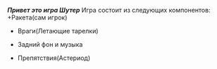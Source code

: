 _**Привет это игра Шутер**_
Игра состоит из следующих компонентов:
+Ракета(сам игрок)
- Враги(Летающие тарелки)
+ Задний фон и музыка
* Препятствия(Астериод)
